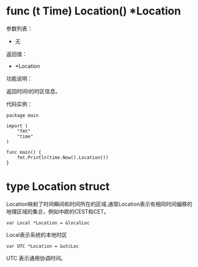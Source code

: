# func (t Time) Location() *Location

参数列表：

- 无

返回值：

- *Location

功能说明：

返回时间t的时区信息。

代码实例：

	package main
	
	import (
		"fmt"
		"time"
	)
	
	func main() {
		fmt.Println(time.Now().Location())
	}


# type Location struct


Location映射了时间瞬间和时间所在的区域.通常Location表示有相同时间偏移的地理区域的集合，例如中欧的CEST和CET。

	var Local *Location = &localLoc
	
Local表示系统的本地时区

	var UTC *Location = &utcLoc
	
UTC 表示通用协调时间。